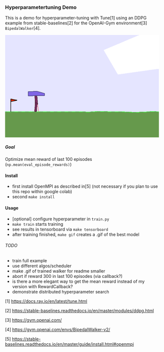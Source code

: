 ### Hyperparametertuning Demo

This is a demo for hyperparameter-tuning with Tune[1] using an DDPG example from stable-baselines[2] for the OpenAI-Gym environment[3] `BipedalWalker`[4]. 

![](assets/best_model.gif)
##### Goal
Optimize mean reward of last 100 episodes (`np.mean(eval_episode_rewards)`)

#### Install
- first install OpenMPI as described in[5] (not necessary if you plan to use this repo within google colab)
- second `make install`

#### Usage
- [optional] configure hyperparameter in `train.py`
- `make train` starts training
- see results in tensorboard via `make tensorboard`
- after training finished, `make gif` creates a .gif of the best model

###### TODO
- train full example
- use different algos/scheduler
- make .gif of trained walker for readme smaller
- abort if reward 300 in last 100 episodes (via callback?)
- is there a more elegant way to get the mean reward instead of my version with RewardCallback?
- demonstrate distributed hyperparameter search

[1] https://docs.ray.io/en/latest/tune.html

[2] https://stable-baselines.readthedocs.io/en/master/modules/ddpg.html

[3] https://gym.openai.com/

[4] https://gym.openai.com/envs/BipedalWalker-v2/

[5] https://stable-baselines.readthedocs.io/en/master/guide/install.html#openmpi